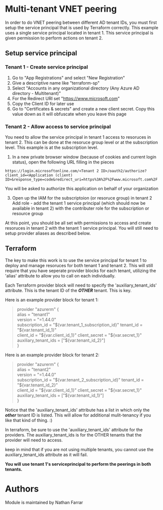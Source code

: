# Multi-tenant VNET peering

In order to do VNET peering between different AD tenant IDs, you must first setup the service principal that is used by 
Terraform correctly. This example uses a single service principal located in tenant 1. This service principal is given
permission to perform actions on tenant 2.

## Setup service principal

### Tenant 1 - Create service principal

1. Go to "App Registrations" and select "New Registration"
2. Give a descriptive name like "terraform-sp"
3. Select "Accounts in any organizational directory (Any Azure AD directory - Multitenant)"
4. For the Redirect URI set "https://www.microsoft.com"
5. Copy the Client ID for later use
6. Go to "Certificates & secrets" and create a new client secret. Copy this value down as it will obfuscate when you leave this page

### Tenant 2 - Allow access to service principal

You need to allow the service principal in tenant 1 access to resoruces in tenant 2. This can be done at the resoruce group
level or at the subscription level. This example is at the subscription level. 

1. In a new private browser window (because of cookies and current login status), open the following URL filling in the pieces

 `https://login.microsoftonline.com/<Tenant 2 ID>/oauth2/authorize?client_id=<Application (client) ID>&response_type=code&redirect_uri=https%3A%2F%2Fwww.microsoft.com%2F`

You will be asked to authorize this application on behalf of your organization

3. Open up the IAM for the subscriptoion (or resoruce group) in tenant 2
    Add role - add the tenant 1 service principal (which should now be available in tenant 2) with the contributer role for the subscription or resource group

At this point, you should be all set with permissions to access and create resoruces in tenant 2 with the tenant 1 service principal. You will still need to setup provider aliases
as described below.

## Terraform

The key to make this work is to use the service principal for tenant 1 to deploy and manage resoruces for both tenant 1 and tenant 2. This will still require that you have 
seperate provider blocks for each tenant, utilizing the 'alias' attribute to allow you to call on each individually. 

Each Terraform provider block will need to specify the 'auxiliary_tenant_ids' attribute. This is the tenant ID of the ***OTHER*** tenant. This is key.

Here is an example provider block for tenant 1:

>provider "azurerm" {   
  alias           = "tenant1"  
  version         = "=1.44.0"  
  subscription_id = "${var.tenant_1_subscription_id}"  
  tenant_id       = "${var.tenant_id_1}"  
  client_id       = "${var.client_id_1}"  
  client_secret   = "${var.secret_1}"  
  auxiliary_tenant_ids = ["${var.tenant_id_2}"]  
}  

Here is an example provider block for tenant 2:

>provider "azurerm" {  
  alias           = "tenant2"  
  version         = "=1.44.0"  
  subscription_id = "${var.tenant_2_subscription_id}"  
  tenant_id       = "${var.tenant_id_2}"  
  client_id       = "${var.client_id_1}"  
  client_secret   = "${var.secret_1}"  
  auxiliary_tenant_ids = ["${var.tenant_id_1}"]  
}  

Notice that the 'auxiliary_tenant_ids' attribute has a list in which only the ***other*** tenant ID is listed. This will allow for additional mulit-tenancy if you like that kind of thing. :)


In terraform, be sure to use the 'auxiliary_tenant_ids' attribute for the providers. The auxiliary_tenant_ids is for the OTHER tenants that the provider will need to access. 

keep in mind that if you are not using multiple tenants, you cannot use the auxiliary_tenant_ids attribute as it will fail.

**You will use tenant 1's serviceprincipal to perform the peerings in both tenants.**

# Authors
Module is maintained by Nathan Farrar
